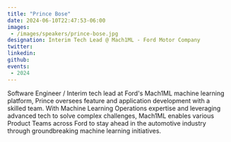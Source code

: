 ```yaml
---
title: "Prince Bose"
date: 2024-06-10T22:47:53-06:00
images: 
 - /images/speakers/prince-bose.jpg
designation: Interim Tech Lead @ Mach1ML - Ford Motor Company
twitter: 
linkedin: 
github: 
events:
 - 2024
---
```


Software Engineer / Interim tech lead at Ford's Mach1ML machine learning platform, Prince oversees feature and application development with a skilled team. With Machine Learning Operations expertise and leveraging advanced tech to solve complex challenges, Mach1ML enables various Product Teams across  Ford to stay ahead in the automotive industry through groundbreaking machine learning initiatives.


